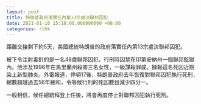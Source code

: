 ```yaml
---
layout: post
title: 特朗普政府落實任內第13宗處決聯邦囚犯
date: 2021-01-16 15:18:08.000000000 +08:00
categories: rthk
---
```


距離交接剩下約5天，美國總統特朗普的政府落實任內第13宗處決聯邦囚犯。

被下令注射毒針的是一名48歲聯邦囚犯，行刑時囚禁在印第安納州一個聯邦監獄內。他涉及1996年在馬里蘭州殺害三名女性，一級謀殺罪成，據報這名死囚近期染上新型肺炎。外電報道，停頓17後，特朗普政府去年恢復對聯邦囚犯執行死刑，總數超越過去56年總和，令等候行刑的死囚數目減少四分一。

一般相信，候任總統拜登上任後，將會再度停止對聯邦囚犯執行死刑。
